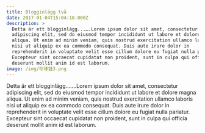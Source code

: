 ```yaml
---
title: Blogginlägg två
date: 2017-01-04T15:04:10.000Z
description: >
  Detta är ett blogginlägg...….Lorem ipsum dolor sit amet, consectetur
  adipiscing elit, sed do eiusmod tempor incididunt ut labore et dolore magna
  aliqua. Ut enim ad minim veniam, quis nostrud exercitation ullamco laboris
  nisi ut aliquip ex ea commodo consequat. Duis aute irure dolor in
  reprehenderit in voluptate velit esse cillum dolore eu fugiat nulla pariatur.
  Excepteur sint occaecat cupidatat non proident, sunt in culpa qui officia
  deserunt mollit anim id est laborum.
image: /img/珍珠链3.png
---
```

Detta är ett blogginlägg...….Lorem ipsum dolor sit amet, consectetur adipiscing elit, sed do eiusmod tempor incididunt ut labore et dolore magna aliqua. Ut enim ad minim veniam, quis nostrud exercitation ullamco laboris nisi ut aliquip ex ea commodo consequat. Duis aute irure dolor in reprehenderit in voluptate velit esse cillum dolore eu fugiat nulla pariatur. Excepteur sint occaecat cupidatat non proident, sunt in culpa qui officia deserunt mollit anim id est laborum.

